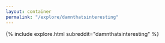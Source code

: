 ```yaml
---
layout: container
permalink: "/explore/damnthatsinteresting"
---
```


<link rel="stylesheet" type="text/css" href="/static/css/explore.css">
{% include explore.html subreddit="damnthatsinteresting" %}
